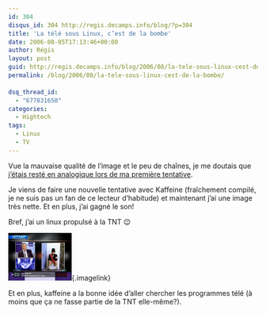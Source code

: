 ```yaml
---
id: 304
disqus_id: 304 http://regis.decamps.info/blog/?p=304
title: 'La télé sous Linux, c’est de la bombe'
date: 2006-08-05T17:13:46+00:00
author: Régis
layout: post
guid: http://regis.decamps.info/blog/2006/08/la-tele-sous-linux-cest-de-la-bombe/
permalink: /blog/2006/08/la-tele-sous-linux-cest-de-la-bombe/

dsq_thread_id:
  - "677831650"
categories:
  - Hightech
tags:
  - Linux
  - TV
---
```

Vue la mauvaise qualité de l’image et le peu de chaînes, je me doutais que [j’étais resté en analogique lors de ma première tentative](http://regis.decamps.info/blog/2006/08/la-tele-sous-linux-premiers-pas/).

Je viens de faire une nouvelle tentative avec Kaffeine (fraîchement compilé, je ne suis pas un fan de ce lecteur d’habitude) et maintenant j’ai une image très nette. Et en plus, j’ai gagné le son!

Bref, j’ai un linux propulsé à la TNT 😉
  
[<img id="image305" src="/blog/wp-content/uploads/2006/08/capture7.thumbnail.png" alt="Kaffeine affiche la TNT sous linux" />](/blog/wp-content/uploads/2006/08/capture7.png "Kaffeine affiche la TNT sous linux"){.imagelink}

Et en plus, kaffeine a la bonne idée d’aller chercher les programmes télé (à moins que ça ne fasse partie de la TNT elle-même?).
